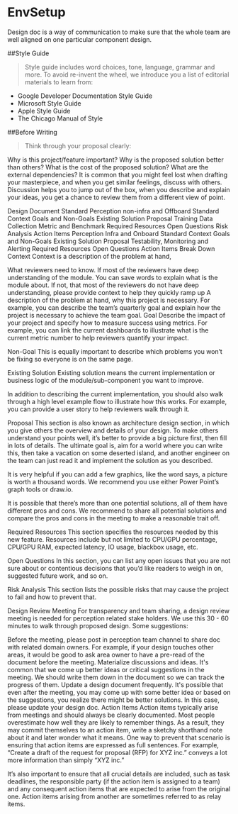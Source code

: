 # EnvSetup

Design doc is a way of communication to make sure that the whole team are well aligned on one particular component design.

##Style Guide
>Style guide includes word choices, tone, language, grammar and more. To avoid re-invent the wheel, we introduce you a list of editorial materials to learn from:

* Google Developer Documentation Style Guide
* Microsoft Style Guide
* Apple Style Guide
* The Chicago Manual of Style

##Before Writing
>Think through your proposal clearly:

Why is this project/feature important?
Why is the proposed solution better than others?
What is the cost of the proposed solution?
What are the external dependencies?
It is common that you might feel lost when drafting your masterpiece, and when you get similar feelings, discuss with others. Discussion helps you to jump out of the box, when you describe and explain your ideas, you get a chance to review them from a different view of point.

Design Document Standard
Perception non-infra and Offboard Standard
Context
Goals and Non-Goals
Existing Solution
Proposal
Training Data Collection
Metric and Benchmark
Required Resources
Open Questions
Risk Analysis
Action Items
Perception Infra and Onboard Standard
Context
Goals and Non-Goals
Existing Solution
Proposal
Testability, Monitoring and Alerting
Required Resources
Open Questions
Action Items
Break Down
Context
Context is a description of the problem at hand,

What reviewers need to know.
If most of the reviewers have deep understanding of the module. You can save words to explain what is the module about.
If not, that most of the reviewers do not have deep understanding, please provide context to help they quickly ramp up
A description of the problem at hand, why this project is necessary. For example, you can describe the team’s quarterly goal and explain how the project is necessary to achieve the team goal.
 Goal
Describe the impact of your project and specify how to measure success using metrics. For example, you can link the current dashboards to illustrate what is the current metric number to help reviewers quantify your impact.

Non-Goal
This is equally important to describe which problems you won’t be fixing so everyone is on the same page.​

Existing Solution
Existing solution means the current implementation or business logic of the module/sub-component you want to improve.

In addition to describing the current implementation, you should also walk through a high level example flow to illustrate how this works.​ For example, you can provide a user story to help reviewers walk through it.

Proposal
This section is also known as architecture design section, in which you give others the overview and details of your design. To make others understand your points well, it’s better to provide a big picture first, then fill in lots of details. The ultimate goal is, aim for a world where you can write this, then take a vacation on some deserted island, and another engineer on the team can just read it and implement the solution as you described.

It is very helpful if you can add a few graphics, like the word says, a picture is worth a thousand words. We recommend you use either Power Point’s graph tools or draw.io.

It is possible that there’s more than one potential solutions, all of them have different pros and cons. We recommend to share all potential solutions and compare the pros and cons in the meeting to make a reasonable trait off.

Required Resources
This section specifies the resources needed by this new feature. Resources include but not limited to CPU/GPU percentage, CPU/GPU RAM, expected latency, IO usage, blackbox usage, etc.

Open Questions
In this section, you can list any open issues that you are not sure about or contentious decisions that you’d like readers to weigh in on, suggested future work, and so on.​

Risk Analysis
This section lists the possible risks that may cause the project to fail and how to prevent that.

Design Review Meeting
For transparency and team sharing, a design review meeting is needed for perception related stake holders. We use this 30 - 60 minutes to walk through proposed design. Some suggestions:

Before the meeting, please post in perception team channel to share doc with related domain owners. For example, if your design touches other areas, it would be good to ask area owner to have a pre-read of the document before the meeting.
Materialize discussions and ideas. It's common that we come up better ideas or critical suggestions in the meeting. We should write them down in the document so we can track the progress of them.
Update a design document frequently. It's possible that even after the meeting, you may come up with some better idea or based on the suggestions, you realize there might be better solutions. In this case, please update your design doc.
Action Items
Action items typically arise from meetings and should always be clearly documented. Most people overestimate how well they are likely to remember things. As a result, they may commit themselves to an action item, write a sketchy shorthand note about it and later wonder what it means. One way to prevent that scenario is ensuring that action items are expressed as full sentences. For example, “Create a draft of the request for proposal (RFP) for XYZ inc.” conveys a lot more information than simply “XYZ inc.”

It’s also important to ensure that all crucial details are included, such as task deadlines, the responsible party (if the action item is assigned to a team) and any consequent action items that are expected to arise from the original one. Action items arising from another are sometimes referred to as relay items.
